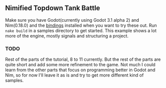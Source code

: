 ## Nimified Topdown Tank Battle

Make sure you have Godot(currently using Godot 3.1 alpha 2) and Nim(0.18.0) and the [bindings](https://github.com/pragmagic/godot-nim) installed when you want to try these out. Run `nake build` in a samples directory to get started.
This example shows a lot more of the engine, mostly signals and structuring a project.

### TODO

Rest of the parts of the tutorial, 8 to 11 currently. But the rest of the parts are quite short and add some more refinement 
to the game. Not much I could learn from the other parts that focus on programming better in Godot and Nim, so for now I'll leave it as is and try to get more different kind of samples.
